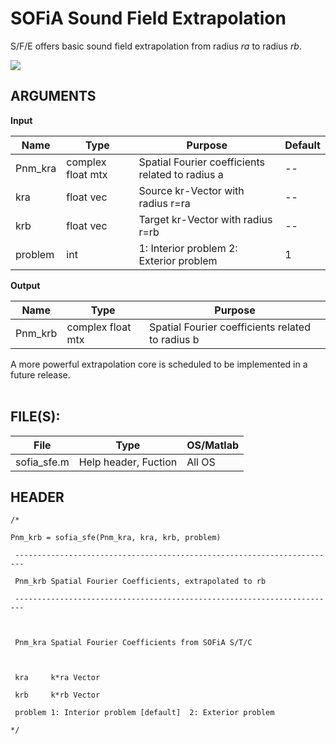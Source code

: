 # SOFiA Sound Field Extrapolation #

S/F/E offers basic sound field extrapolation from radius _ra_ to radius _rb_.
<br>

<img src='http://img.sofia-toolbox.googlecode.com/git/SFE_NATIVE.png' />
<br>

<h2>ARGUMENTS</h2>

<b>Input</b>
<table><thead><th> <b>Name</b> </th><th> <b>Type</b> </th><th> <b>Purpose</b> </th><th> <b>Default</b> </th></thead><tbody>
<tr><td> Pnm_kra     </td><td> complex float mtx  </td><td> Spatial Fourier coefficients related to radius a </td><td> --             </td></tr>
<tr><td> kra         </td><td> float vec   </td><td> Source kr-Vector with radius r=ra </td><td> --             </td></tr>
<tr><td> krb         </td><td> float vec   </td><td> Target kr-Vector with radius r=rb </td><td> --             </td></tr>
<tr><td> problem     </td><td> int         </td><td> 1: Interior problem 2: Exterior problem </td><td> 1              </td></tr></tbody></table>

<b>Output</b>
<table><thead><th> <b>Name</b> </th><th> <b>Type</b> </th><th> <b>Purpose</b> </th></thead><tbody>
<tr><td> Pnm_krb     </td><td> complex float mtx  </td><td> Spatial Fourier coefficients related to radius b </td></tr></tbody></table>

A more powerful extrapolation core is scheduled to be implemented in a future release.<br>
<br>
<h2>FILE(S):</h2>

<table><thead><th> File </th><th> Type </th><th> OS/Matlab </th></thead><tbody>
<tr><td> sofia_sfe.m </td><td> Help header, Fuction </td><td> All OS    </td></tr></tbody></table>

<h2>HEADER</h2>
<pre><code>/*<br>
Pnm_krb = sofia_sfe(Pnm_kra, kra, krb, problem) <br>
 ------------------------------------------------------------------------     <br>
 Pnm_krb Spatial Fourier Coefficients, extrapolated to rb<br>
 ------------------------------------------------------------------------              <br>
 <br>
 Pnm_kra Spatial Fourier Coefficients from SOFiA S/T/C<br>
 <br>
 kra     k*ra Vector<br>
 krb     k*rb Vector<br>
 problem 1: Interior problem [default]  2: Exterior problem<br>
*/<br>
</code></pre>